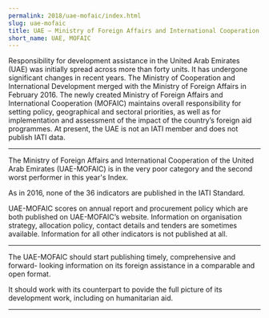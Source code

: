 ```yaml
---
permalink: 2018/uae-mofaic/index.html
slug: uae-mofaic
title: UAE – Ministry of Foreign Affairs and International Cooperation (MOFAIC)
short_name: UAE, MOFAIC
---
```


Responsibility for development assistance in the United Arab Emirates (UAE) was initially spread across more than forty units. It has undergone significant changes in recent years. The Ministry of Cooperation and International Development merged with the Ministry of Foreign Affairs in February 2016. The newly created Ministry of Foreign Affairs and International Cooperation (MOFAIC) maintains overall responsibility for setting policy, geographical and sectoral priorities, as well as for implementation and assessment of the impact of the country’s foreign aid programmes. At present, the UAE is not an IATI member and does not publish IATI data. 

---

The Ministry of Foreign Affairs and International Cooperation of the United Arab Emirates (UAE-MOFAIC) is in the very poor category and the second worst performer in this year's Index.

As in 2016, none of the 36 indicators are published in the IATI Standard. 

UAE-MOFAIC scores on annual report and procurement policy which are both published on UAE-MOFAIC’s website. Information on organisation strategy, allocation policy, contact details and tenders are sometimes available. Information for all other indicators is not published at all. 


---

The UAE-MOFAIC should start publishing timely, comprehensive and forward- looking information on its foreign assistance in a comparable and open format.

It should work with its counterpart to povide the full picture of its development work, including on humanitarian aid.

---
